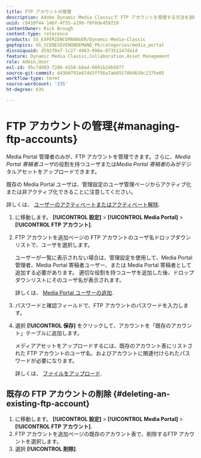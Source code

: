 ```yaml
---
title: FTP アカウントの管理
description: Adobe Dynamic Media Classicで FTP アカウントを管理する方法を説明します。
uuid: c9410f44-14bf-4f55-a199-f0f0de459219
contentOwner: Rick Brough
content-type: reference
products: SG_EXPERIENCEMANAGER/Dynamic-Media-Classic
geptopics: SG_SCENESEVENONDEMAND_PK/categories/media_portal
discoiquuid: d592f0a7-1c27-4463-998a-07351147da1d
feature: Dynamic Media Classic,Collaboration,Asset Management
role: Admin,User
exl-id: 95c7d403-7206-4158-b8ad-6091b24b5077
source-git-commit: d43b0791e67d43ff56a7ab85570b9639c2375e05
workflow-type: tm+mt
source-wordcount: '235'
ht-degree: 63%

---
```


# FTP アカウントの管理{#managing-ftp-accounts}

Media Portal 管理者のみが、FTP アカウントを管理できます。さらに、*Media Portal 寄稿者ユーザ*&#x200B;の役割を持つユーザまたは&#x200B;*Media Portal 寄稿者*&#x200B;のみがデジタルアセットをアップロードできます。

既存の Media Portal ユーザは、管理設定のユーザ管理ページからアクティブ化または非アクティブ化できることに注意してください。

詳しくは、 [ユーザーのアクティベートまたはアクティベート解除](administration-setup.md#activating_or_deactivating_users).

1. に移動します。 **[!UICONTROL 設定]** > **[!UICONTROL Media Portal]** > **[!UICONTROL FTP アカウント]**.
1. FTP アカウントを追加ページの FTP アカウントのユーザ名ドロップダウンリストで、ユーザを選択します。

   ユーザーが一覧に表示されない場合は、管理設定を使用して、Media Portal 管理者、Media Portal 寄稿者ユーザー、または Media Portal 寄稿者として追加する必要があります。 適切な役割を持つユーザを追加した後、ドロップダウンリストにそのユーザ名が表示されます。

   詳しくは、 [Media Portal ユーザーの追加](adding-media-portal-users.md#adding_a_media_portal_user).

1. パスワードと確認フィールドで、FTP アカウントのパスワードを入力します。
1. 選択 **[!UICONTROL 保存]** をクリックして、アカウントを「既存のアカウント」テーブルに追加します。

   メディアアセットをアップロードするには、既存のアカウント表にリストされた FTP アカウントのユーザ名、およびアカウントに関連付けられたパスワードが必要になります。

   詳しくは、 [ファイルをアップロード](uploading-files.md#uploading_files).

## 既存の FTP アカウントの削除 {#deleting-an-existing-ftp-account}

1. に移動します。 **[!UICONTROL 設定]** > **[!UICONTROL Media Portal]** > **[!UICONTROL FTP アカウント]**.
1. FTP アカウントを追加ページの既存のアカウント表で、削除するFTP アカウントを選択します。
1. 選択 **[!UICONTROL 削除]**.
